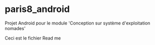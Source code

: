 # paris8_android
Projet Android pour le module 'Conception sur système d'exploitation nomades'

Ceci est le fichier Read me